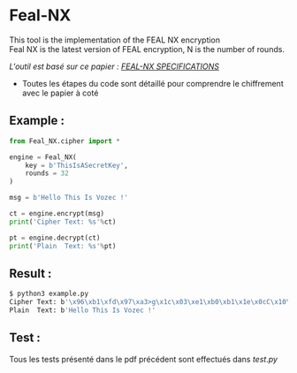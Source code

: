 # Feal-NX
This tool is the implementation of the FEAL NX encryption   
Feal NX is the latest version of FEAL encryption, N is the number of rounds.

*L'outil est basé sur ce papier : [FEAL-NX SPECIFICATIONS 
](https://info.isl.ntt.co.jp/crypt/eng/archive/dl/feal/call-3e.pdf)*  
- Toutes les étapes du code sont détaillé pour comprendre le chiffrement avec le papier à coté

## Example :

```python
from Feal_NX.cipher import *

engine = Feal_NX(
	key = b'ThisIsASecretKey',
	rounds = 32
)

msg = b'Hello This Is Vozec !'

ct = engine.encrypt(msg)
print('Cipher Text: %s'%ct)

pt = engine.decrypt(ct)
print('Plain  Text: %s'%pt)

```

## Result :
```bash
$ python3 example.py
Cipher Text: b'\x96\xb1\xfd\x97\xa3>g\x1c\x03\xe1\xb0\xb1\x1e\x0cC\x10\xd2y\xea,\xc5\xde\x12\xb5'
Plain  Text: b'Hello This Is Vozec !'
```

## Test : 
Tous les tests présenté dans le pdf précédent sont effectués dans *test.py*

